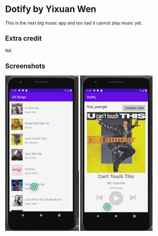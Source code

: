 
# Dotify by Yixuan Wen

This is the next big music app and too sad it cannot play music yet.

## Extra credit
NA

## Screenshots
<img src="./ss1.png" alt="Screenshot of the app" height="500" />

<img src="./ss2.png" alt="Screenshot of the app" height="500" />
